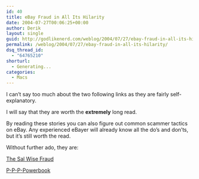 ```yaml
---
id: 40
title: eBay Fraud in All Its Hilarity
date: 2004-07-27T00:06:25+00:00
author: Derik
layout: single
guid: http://godlikenerd.com/weblog/2004/07/27/ebay-fraud-in-all-its-hilarity/
permalink: /weblog/2004/07/27/ebay-fraud-in-all-its-hilarity/
dsq_thread_id:
  - "64765210"
shorturl:
  - Generating...
categories:
  - Macs
---
```

I can&#8217;t say too much about the two following links as they are fairly self-explanatory.

I will say that they are worth the **extremely** long read.

By reading these stories you can also figure out common scammer tactics on eBay. Any experienced eBayer will already know all the do&#8217;s and don&#8217;ts, but it&#8217;s still worth the read.

Without further ado, they are:
  
[The Sal Wise Fraud](http://justinspence.com/SalWise.htm)
  
[P-P-P-Powerbook](http://p-p-p-powerbook.com)